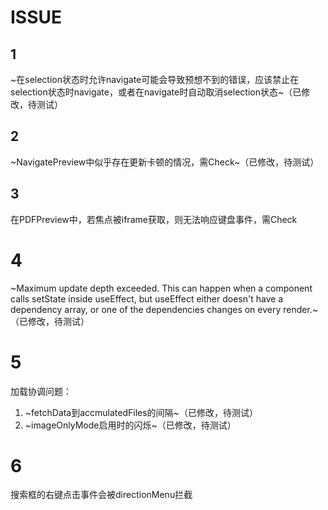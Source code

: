 # ISSUE


## 1 

~在selection状态时允许navigate可能会导致预想不到的错误，应该禁止在selection状态时navigate，或者在navigate时自动取消selection状态~（已修改，待测试）

## 2

~NavigatePreview中似乎存在更新卡顿的情况，需Check~（已修改，待测试）

## 3

在PDFPreview中，若焦点被iframe获取，则无法响应键盘事件，需Check

# 4

~Maximum update depth exceeded. This can happen when a component calls setState inside useEffect, but useEffect either doesn't have a dependency array, or one of the dependencies changes on every render.~（已修改，待测试）

# 5

加载协调问题：

1. ~fetchData到accmulatedFiles的间隔~（已修改，待测试）
2. ~imageOnlyMode启用时的闪烁~（已修改，待测试）

# 6

搜索框的右键点击事件会被directionMenu拦截